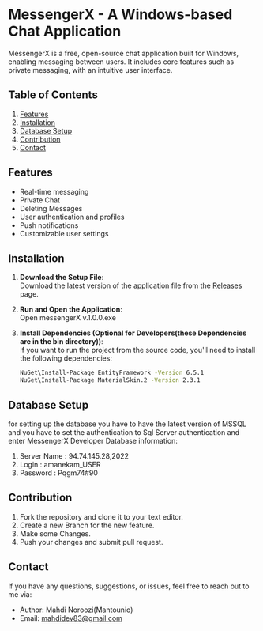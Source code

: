 # MessengerX - A Windows-based Chat Application

MessengerX is a free, open-source chat application built for Windows, enabling messaging between users. It includes core features such as private messaging, with an intuitive user interface.

## Table of Contents
1. [Features](#features)
2. [Installation](#installation)
3. [Database Setup](#database-setup)
4. [Contribution](#contribution)
5. [Contact](#contact)

## Features
- Real-time messaging
- Private Chat
- Deleting Messages
- User authentication and profiles
- Push notifications
- Customizable user settings

## Installation

1. **Download the Setup File**:  
   Download the latest version of the application file from the [Releases](https://github.com/mahdidev-83/MessengerX/releases) page.

2. **Run and Open the Application**:  
   Open messengerX v.1.0.0.exe 

3. **Install Dependencies (Optional for Developers(these Dependencies are in the bin directory))**:  
   If you want to run the project from the source code, you'll need to install the following dependencies:
   ```bash
   NuGet\Install-Package EntityFramework -Version 6.5.1
   NuGet\Install-Package MaterialSkin.2 -Version 2.3.1

## Database Setup

for setting up the database you have to have the latest version of MSSQL and you have to set the authentication to Sql Server authentication and enter MessengerX Developer Database information:
1. Server Name : 94.74.145.28,2022
2. Login : amanekam_USER
3. Password : Pqgm74#90

## Contribution 
1. Fork the repository and clone it to your text editor.
2. Create a new Branch for the new feature.
3. Make some Changes.
4. Push your changes and submit pull request.
   
## Contact
If you have any questions, suggestions, or issues, feel free to reach out to me via:

- Author: Mahdi Noroozi(Mantounio)
- Email: mahdidev83@gmail.com

